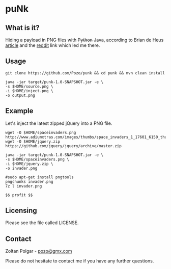 # puNk

## What is it?

Hiding a payload in PNG files with ~~Python~~ Java, according to Brian de Heus [article](http://blog.brian.jp/python/png/2016/07/07/file-fun-with-pyhon.html) and the [reddit](https://www.reddit.com/r/programming/comments/4rt266/hiding_a_payload_in_png_files_with_python/) link which led me there.

## Usage

```
git clone https://github.com/Pozo/punk && cd punk && mvn clean install

java -jar target/punk-1.0-SNAPSHOT.jar -e \
-s $HOME/source.png \
-i $HOME/inject.png \
-o output.png

```

## Example

Let's inject the latest zipped jQuery into a PNG file.
```
wget -O $HOME/spaceinvaders.png http://www.adiumxtras.com/images/thumbs/space_invaders_1_17601_6150_thumb.png
wget -O $HOME/jquery.zip https://github.com/jquery/jquery/archive/master.zip

java -jar target/punk-1.0-SNAPSHOT.jar -e \
-s $HOME/spaceinvaders.png \
-i $HOME/jquery.zip \
-o invader.png

#sudo apt-get install pngtools
pngchunks invader.png 
7z l invader.png

$$ profit $$
```
## Licensing

Please see the file called LICENSE.

## Contact

  Zoltan Polgar - pozo@gmx.com
  
  Please do not hesitate to contact me if you have any further questions. 